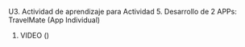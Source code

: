 U3. Actividad de aprendizaje para Actividad 5. Desarrollo de 2 APPs: TravelMate (App Individual)

1. VIDEO ()
